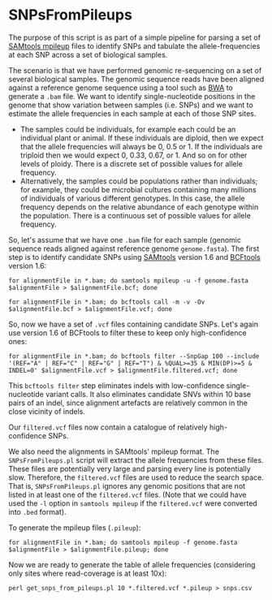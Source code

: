 # SNPsFromPileups

The purpose of this script is as part of a simple pipeline for parsing a set of
[SAMtools mpileup](http://samtools.sourceforge.net/pileup.shtml) files to identify SNPs and tabulate
the allele-frequencies at each SNP across a set of biological samples.

The scenario is that we have performed genomic re-sequencing on a set of several biological samples.
The genomic sequence reads have been aligned against a reference genome sequence using a tool such as [BWA](https://github.com/lh3/bwa) to generate a ```.bam``` file.
We want to identify single-nucleotide positions in the genome that show variation between samples (i.e. SNPs) and we want to estimate the allele frequencies in each sample at each of those SNP sites.
* The samples could be individuals, for example each could be an individual plant or animal. If these individuals are diploid, then we expect that the allele frequencies will always be 0, 0.5 or 1. If the individuals are triploid then we would expect 0, 0.33, 0.67, or 1. And so on for other levels of ploidy. There is a discrete set of possible values for allele frequency.
* Alternatively, the samples could be populations rather than individuals; for example, they could be microbial cultures containing many millions of individuals of various different genotypes. In this case, the allele frequency depends on the relative abundance of each genotype within the population. There is a continuous set of possible values for allele frequency.

So, let's assume that we have one ```.bam``` file for each sample (genomic sequence reads aligned against reference genome ```genome.fasta```).
The first step is to identify candidate SNPs using [SAMtools](http://www.htslib.org/) version 1.6 and
[BCFtools](https://samtools.github.io/bcftools/bcftools.html) version 1.6: 

```
for alignmentFile in *.bam; do samtools mpileup -u -f genome.fasta $alignmentFile > $alignmentFile.bcf; done

for alignmentFile in *.bam; do bcftools call -m -v -Ov $alignmentFile.bcf > $alignmentFile.vcf; done

```

So, now we have a set of ```.vcf``` files containing candidate SNPs. Let's again use version 1.6 of BCFtools to filter these to keep only high-confidence ones:
```
for alignmentFile in *.bam; do bcftools filter --SnpGap 100 --include '(REF="A" | REF="C" | REF="G" | REF="T") & %QUAL>=35 & MIN(DP)>=5 & INDEL=0' $alignmentFile.vcf > $alignmentFile.filtered.vcf; done
```

This ```bcftools filter``` step eliminates indels with low-confidence single-nucleotide variant calls.
It also eliminates candidate SNVs within 10 base pairs of an indel, since alignment artefacts are relatively common in the close vicinity of indels.

Our ```filtered.vcf``` files now contain a catalogue of relatively high-confidence SNPs.

We also need the alignments in SAMtools' mpileup format. The ```SNPsFromPileups.pl``` script will extract the allele frequencies from these files. These files are potentially very large and parsing every line is potentially slow. Therefore, the ```filtered.vcf``` files are used to reduce the search space. That is, ```SNPsFromPileups.pl``` ignores any genomic positions that are not listed in at least one of the ```filtered.vcf``` files. (Note that we could have used the ```-l``` option in ```samtools mpileup``` if the ```filtered.vcf``` were converted into ```.bed``` format).

To generate the mpileup files (```.pileup```):

```
for alignmentFile in *.bam; do samtools mpileup -f genome.fasta $alignmentFile > $alignmentFile.pileup; done
```

Now we are ready to generate the table of allele frequencies (considering only sites where read-coverage is at least 10x):

```
perl get_snps_from_pileups.pl 10 *.filtered.vcf *.pileup > snps.csv
```
 

